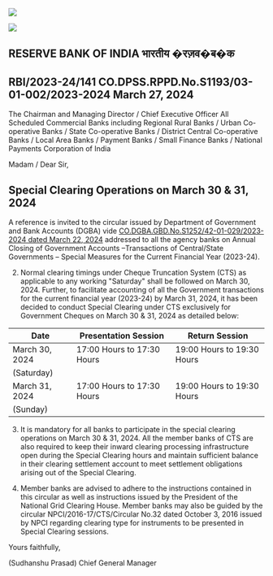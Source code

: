 ![](_page_0_Picture_0.jpeg)

![](_page_0_Picture_1.jpeg)

## RESERVE BANK OF INDIA **भारतीय �रज़व�ब�क**

## RBI/2023-24/141 CO.DPSS.RPPD.No.S1193/03-01-002/2023-2024 March 27, 2024

The Chairman and Managing Director / Chief Executive Officer All Scheduled Commercial Banks including Regional Rural Banks / Urban Co-operative Banks / State Co-operative Banks / District Central Co-operative Banks / Local Area Banks / Payment Banks / Small Finance Banks / National Payments Corporation of India

Madam / Dear Sir,

## **Special Clearing Operations on March 30 & 31, 2024**

A reference is invited to the circular issued by Department of Government and Bank Accounts (DGBA) vide [CO.DGBA.GBD.No.S1252/42-01-029/2023-2024 dated March 22, 2024](https://www.rbi.org.in/scripts/FS_Notification.aspx?Id=12637&fn=2758&Mode=0) addressed to all the agency banks on Annual Closing of Government Accounts –Transactions of Central/State Governments – Special Measures for the Current Financial Year (2023-24).

2. Normal clearing timings under Cheque Truncation System (CTS) as applicable to any working "Saturday" shall be followed on March 30, 2024. Further, to facilitate accounting of all the Government transactions for the current financial year (2023-24) by March 31, 2024, it has been decided to conduct Special Clearing under CTS exclusively for Government Cheques on March 30 & 31, 2024 as detailed below:

| Date           | Presentation Session       | Return Session             |
|----------------|----------------------------|----------------------------|
| March 30, 2024 | 17:00 Hours to 17:30 Hours | 19:00 Hours to 19:30 Hours |
| (Saturday)     |                            |                            |
| March 31, 2024 | 17:00 Hours to 17:30 Hours | 19:00 Hours to 19:30 Hours |
| (Sunday)       |                            |                            |

3. It is mandatory for all banks to participate in the special clearing operations on March 30 & 31, 2024. All the member banks of CTS are also required to keep their inward clearing processing infrastructure open during the Special Clearing hours and maintain sufficient balance in their clearing settlement account to meet settlement obligations arising out of the Special Clearing.

4. Member banks are advised to adhere to the instructions contained in this circular as well as instructions issued by the President of the National Grid Clearing House. Member banks may also be guided by the circular NPCI/2016-17/CTS/Circular No.32 dated October 3, 2016 issued by NPCI regarding clearing type for instruments to be presented in Special Clearing sessions.

Yours faithfully,

(Sudhanshu Prasad) Chief General Manager